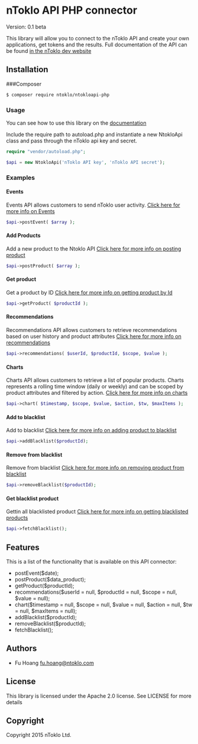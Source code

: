 # nToklo API PHP connector

Version: 0.1 beta

This library will allow you to connect to the nToklo API and create your own applications, get tokens and the results. Full documentation of the API can be found [in the nToklo dev website](https://docs.ntoklo.com)

## Installation

###Composer

``` bash
$ composer require ntoklo/ntokloapi-php

```


### Usage

You can see how to use this library on the [documentation](http://ntokloapi-php.readthedocs.org/en/latest/)

Include the require path to autoload.php and instantiate a new NtokloApi class and pass through the nToklo api key and secret.

``` php
require "vendor/autoload.php";

$api = new NtokloApi('nToklo API key', 'nToklo API secret');

```

### Examples

#### Events

Events API allows customers to send nToklo user activity.
[Click here for more info on Events](http://docs.ntoklo.com/start.php/api_reference:events)

``` php
$api->postEvent( $array );

```

#### Add Products

Add a new product to the Ntoklo API
[Click here for more info on posting product](http://docs.ntoklo.com/start.php/api_reference:products)

``` php
$api->postProduct( $array );

```

#### Get product

Get a product by ID
[Click here for more info on getting product by Id](http://docs.ntoklo.com/start.php/api_reference:products)

``` php
$api->getProduct( $productId );

```

#### Recommendations

Recommendations API allows customers to retrieve recommendations based on user history and product attributes
[Click here for more info on recommendations](http://docs.ntoklo.com/start.php/api_reference:recommendations)

``` php
$api->recommendations( $userId, $productId, $scope, $value );

```


#### Charts

Charts API allows customers to retrieve a list of popular products. Charts represents a rolling time window (daily or weekly) and can be scoped by product attributes and filtered by action.
[Click here for more info on charts](http://docs.ntoklo.com/start.php/api_reference:charts)

``` php
$api->chart( $timestamp, $scope, $value, $action, $tw, $maxItems );

```


#### Add to blacklist

Add to blacklist
[Click here for more info on adding product to blacklist](http://docs.ntoklo.com/start.php/api_reference:blacklist)

``` php
$api->addBlacklist($productId);

```

#### Remove from blacklist

Remove from blacklist
[Click here for more info on removing product from blacklist](http://docs.ntoklo.com/start.php/api_reference:blacklist)

``` php
$api->removeBlacklist($productId);

```


#### Get blacklist product

Gettin all blacklisted product
[Click here for more info on getting blacklisted products](http://docs.ntoklo.com/start.php/api_reference:blacklist)

```php
$api->fetchBlacklist();

```


## Features

This is a list of the functionality that is available on this API connector:

* postEvent($date);
* postProduct($data_product);
* getProduct($productId);
* recommendations($userId = null, $productId = null, $scope = null, $value = null);
* chart($timestamp = null, $scope = null, $value = null, $action = null, $tw = null, $maxItems = null);
* addBlacklist($productId);
* removeBlacklist($productId);
* fetchBlacklist();


## Authors

- Fu Hoang <fu.hoang@ntoklo.com>

## License

This library is licensed under the Apache 2.0 license. See LICENSE for more
details

## Copyright

Copyright 2015 nToklo Ltd.
